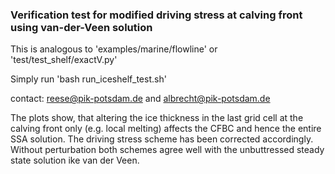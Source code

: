 ### Verification test for modified driving stress at calving front using van-der-Veen solution

This is analogous to 'examples/marine/flowline' or 'test/test_shelf/exactV.py'

Simply run 'bash run_iceshelf_test.sh' 

contact: reese@pik-potsdam.de and albrecht@pik-potsdam.de


The plots show, that altering the ice thickness in the last grid cell at the calving front only (e.g. local melting) affects the CFBC and hence the entire SSA solution. The driving stress scheme has been corrected accordingly. Without perturbation both schemes agree well with the unbuttressed steady state solution ike van der Veen.
